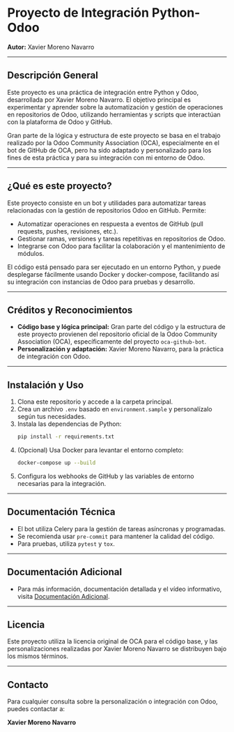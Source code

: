 # Proyecto de Integración Python-Odoo

**Autor:** Xavier Moreno Navarro

---

## Descripción General

Este proyecto es una práctica de integración entre Python y Odoo, desarrollada por Xavier Moreno Navarro. El objetivo principal es experimentar y aprender sobre la automatización y gestión de operaciones en repositorios de Odoo, utilizando herramientas y scripts que interactúan con la plataforma de Odoo y GitHub.

Gran parte de la lógica y estructura de este proyecto se basa en el trabajo realizado por la Odoo Community Association (OCA), especialmente en el bot de GitHub de OCA, pero ha sido adaptado y personalizado para los fines de esta práctica y para su integración con mi entorno de Odoo.

---

## ¿Qué es este proyecto?

Este proyecto consiste en un bot y utilidades para automatizar tareas relacionadas con la gestión de repositorios Odoo en GitHub. Permite:

- Automatizar operaciones en respuesta a eventos de GitHub (pull requests, pushes, revisiones, etc.).
- Gestionar ramas, versiones y tareas repetitivas en repositorios de Odoo.
- Integrarse con Odoo para facilitar la colaboración y el mantenimiento de módulos.

El código está pensado para ser ejecutado en un entorno Python, y puede desplegarse fácilmente usando Docker y docker-compose, facilitando así su integración con instancias de Odoo para pruebas y desarrollo.

---

## Créditos y Reconocimientos

- **Código base y lógica principal:** Gran parte del código y la estructura de este proyecto provienen del repositorio oficial de la Odoo Community Association (OCA), específicamente del proyecto `oca-github-bot`.
- **Personalización y adaptación:** Xavier Moreno Navarro, para la práctica de integración con Odoo.

---

## Instalación y Uso

1. Clona este repositorio y accede a la carpeta principal.
2. Crea un archivo `.env` basado en `environment.sample` y personalízalo según tus necesidades.
3. Instala las dependencias de Python:
   ```bash
   pip install -r requirements.txt
   ```
4. (Opcional) Usa Docker para levantar el entorno completo:
   ```bash
   docker-compose up --build
   ```
5. Configura los webhooks de GitHub y las variables de entorno necesarias para la integración.

---

## Documentación Técnica

- El bot utiliza Celery para la gestión de tareas asíncronas y programadas.
- Se recomienda usar `pre-commit` para mantener la calidad del código.
- Para pruebas, utiliza `pytest` y `tox`.

---

## Documentación Adicional

- Para más información, documentación detallada y el vídeo informativo, visita [Documentación Adicional](https://enumence.craft.me/vLyCUOWH1aNxk2).

---

## Licencia

Este proyecto utiliza la licencia original de OCA para el código base, y las personalizaciones realizadas por Xavier Moreno Navarro se distribuyen bajo los mismos términos.

---

## Contacto

Para cualquier consulta sobre la personalización o integración con Odoo, puedes contactar a:

**Xavier Moreno Navarro** 
